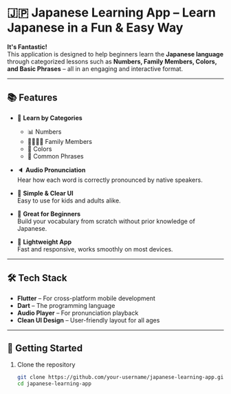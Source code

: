# 🇯🇵 Japanese Learning App – Learn Japanese in a Fun & Easy Way

**It's Fantastic!**  
This application is designed to help beginners learn the **Japanese language** through categorized lessons such as **Numbers, Family Members, Colors, and Basic Phrases** – all in an engaging and interactive format.

---

## 📚 Features

- 🎌 **Learn by Categories**  
  - 📊 Numbers  
  - 👨‍👩‍👧‍👦 Family Members  
  - 🎨 Colors  
  - 💬 Common Phrases  

- 🔈 **Audio Pronunciation**  
  Hear how each word is correctly pronounced by native speakers.

- 🧠 **Simple & Clear UI**  
  Easy to use for kids and adults alike.

- 🎯 **Great for Beginners**  
  Build your vocabulary from scratch without prior knowledge of Japanese.

- 📱 **Lightweight App**  
  Fast and responsive, works smoothly on most devices.

---


## 🛠️ Tech Stack

- **Flutter** – For cross-platform mobile development  
- **Dart** – The programming language  
- **Audio Player** – For pronunciation playback  
- **Clean UI Design** – User-friendly layout for all ages

---

## 🚀 Getting Started

1. Clone the repository  
   ```bash
   git clone https://github.com/your-username/japanese-learning-app.git
   cd japanese-learning-app
